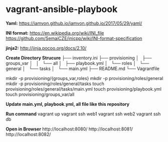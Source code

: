 # vagrant-ansible-playbook
**Yaml:** 
https://iamvon.github.io/iamvon.github.io/2017/05/29/yaml/

**INI format:**
https://en.wikipedia.org/wiki/INI_file
https://github.com/SemaiCZE/inicpp/wiki/INI-format-specification

**jinja2:**
http://jinja.pocoo.org/docs/2.10/


**Create Directory Strucure**
├── inventory.ini
├── provisioning
│   ├── groups_var
│   │   └── all
│   ├── playbook.yml
│   └── roles
│       └── general
│           └── tasks
│               └── main.yml
├── README.md
└── Vagrantfile

mkdir -p  provisioning/{groups_var,roles} 
mkdir -p  provisioning/roles/general     
mkdir -p  provisioning/roles/general/tasks
touch  provisioning/roles/general/tasks/main.yml
touch  provisioning/playbook.yml                
touch  provisioning/groups_var/all

**Update main.yml, playbook.yml, all file like this repository**


**Run command**
vagrant up
vagrant ssh web1
vagrant ssh web2
vagrant ssh db

**Open in Browser**
http://localhost:8080/
http://localhost:8081/
http://localhost:8082/
